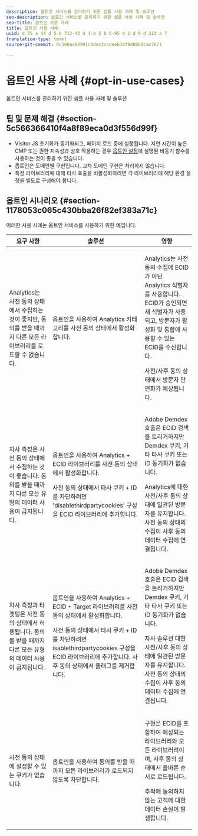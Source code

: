 ```yaml
---
description: 옵트인 서비스를 관리하기 위한 샘플 사용 사례 및 솔루션
seo-description: 옵트인 서비스를 관리하기 위한 샘플 사용 사례 및 솔루션
seo-title: 옵트인 사용 사례
title: 옵트인 사용 사례
uuid: d 75 a 44 d 5-b 713-43 d 1-b 5 b 6-95 d 1 d 0 d 213 a 7
translation-type: tm+mt
source-git-commit: 0c300aa92991c0dec2ccdeeb34f9d886dcac7671

---
```



# 옵트인 사용 사례 {#opt-in-use-cases}

옵트인 서비스를 관리하기 위한 샘플 사용 사례 및 솔루션

## 팁 및 문제 해결 {#section-5c566366410f4a8f89eca0d3f556d99f}

* Visitor JS 초기화가 동기화되고, 페이지 로드 중에 실행됩니다. 지연 시간이 높은 CMP 또는 권한 지속성과 상호 작용하는 경우 [옵트인 설정](../../implementation-guides/opt-in-service/getting-started.md#section-cf9ab638780141c9b62dc57cf00b7047)에 설명된 비동기 함수를 사용하는 것이 좋을 수 있습니다.
* 옵트인은 도메인별 구현입니다. 교차 도메인 구현은 처리하지 않습니다.
* 특정 라이브러리에 대해 타사 호출을 비활성화하려면 각 라이브러리에 해당 환경 설정을 별도로 구성해야 합니다.

## 옵트인 시나리오 {#section-1178053c065c430bba26f82ef383a71c}

이러한 사용 사례는 옵트인 서비스를 사용하기 위한 예입니다.

<table id="table_83C85343611344D8A8315157C1B4240F"> 
 <thead> 
  <tr> 
   <th colname="col1" class="entry"> 요구 사항 </th> 
   <th colname="col2" class="entry"> 솔루션 </th> 
   <th colname="col3" class="entry"> 영향 </th> 
  </tr>
 </thead>
 <tbody> 
  <tr> 
   <td colname="col1"> <p>Analytics는 사전 동의 상태에서 수집하는 것이 좋지만, 동의를 받을 때까지 다른 모든 라이브러리를 로드할 수 없습니다. </p> </td> 
   <td colname="col2"> <p>옵트인을 사용하여 Analytics 카테고리를 사전 동의 상태에서 활성화합니다. </p> </td> 
   <td colname="col3"> <p>Analytics는 사전 동의 수집에 ECID가 아닌 Analytics 식별자를 사용합니다. ECID가 승인되면 새 식별자가 사용되고, 방문자가 활성화 및 통합에 사용할 수 있는 ECID를 수신합니다. </p> <p>사전/사후 동의 상태에서 방문자 단편화가 예상됩니다. </p> </td> 
  </tr> 
  <tr> 
   <td colname="col1"> <p>자사 측정은 사전 동의 상태에서 수집하는 것이 좋습니다. 동의를 받을 때까지 다른 모든 유형의 데이터 사용이 금지됩니다. </p> </td> 
   <td colname="col2"> <p>옵트인을 사용하여 Analytics + ECID 라이브러리를 사전 동의 상태에서 활성화합니다. </p> <p>사전 동의 상태에서 타사 쿠키 + ID를 차단하려면 'disablethirdpartycookies' 구성을 ECID 라이브러리에 추가합니다. </p> </td> 
   <td colname="col3"> <p>Adobe Demdex 호출은 ECID 검색을 트리거하지만 Demdex 쿠키, 기타 타사 쿠키 또는 ID 동기화가 없습니다. </p> <p>Analytics에 대한 사전/사후 동의 상태에 일관된 방문자를 유지합니다. 사전 동의 상태의 수집이 사후 동의 데이터 수집에 연결됩니다. </p> </td> 
  </tr> 
  <tr> 
   <td colname="col1"> <p>자사 측정과 타겟팅은 사전 동의 상태에서 허용됩니다. 동의를 받을 때까지 다른 모든 유형의 데이터 사용이 금지됩니다. </p> </td> 
   <td colname="col2"> <p>옵트인을 사용하여 Analytics + ECID + Target 라이브러리를 사전 동의 상태에서 활성화합니다. </p> <p>사전 동의 상태에서 타사 쿠키 + ID를 차단하려면 <span class="codeph">isablethirdpartycookies</span> 구성을 ECID 라이브러리에 추가합니다. 사후 동의 상태에서 플래그를 제거합니다. </p> </td> 
   <td colname="col3"> <p>Adobe Demdex 호출은 ECID 검색을 트리거하지만 Demdex 쿠키, 기타 타사 쿠키 또는 ID 동기화가 없습니다. </p> <p>자사 솔루션 대한 사전/사후 동의 상태에 일관된 방문자를 유지합니다. 사전 동의 상태의 수집이 사후 동의 데이터 수집에 연결됩니다. </p> </td> 
  </tr> 
  <tr> 
   <td colname="col1"> <p>사전 동의 상태에 설정할 수 있는 쿠키가 없습니다. </p> </td> 
   <td colname="col2"> <p>옵트인을 사용하여 동의를 받을 때까지 모든 라이브러리가 로드되지 않도록 차단합니다. </p> </td> 
   <td colname="col3"> <p>구현은 ECID를 포함하여 예상되는 라이브러리와 모든 라이브러리이며, 사후 동의 상태에서 올바른 순서로 로드됩니다. </p> <p>추적에 동의하지 않는 고객에 대한 데이터 손실이 발생합니다. </p> </td> 
  </tr> 
 </tbody> 
</table>

